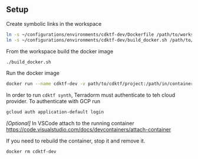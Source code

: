 ## Setup
Create symbolic links in the workspace
```bash
ln -s ~/configurations/environments/cdktf-dev/Dockerfile /path/to/workspace/symlink
ln -s ~/configurations/environments/cdktf-dev/build_docker.sh /path/to/workspace/symlink
```

From the workspace build the docker image
```bash
./build_docker.sh
```

Run the docker image
```bash
docker run --name cdktf-dev -v path/to/cdktf/project:/path/in/container -u ${USER} -it cdktf-dev:1.0
```

In order to run `cdktf synth`, Terradorm must authenticate to teh cloud provider. To authenticate with GCP run
```bash
gcloud auth application-default login
``` 

*[Optional]* In VSCode attach to the running container https://code.visualstudio.com/docs/devcontainers/attach-container


If you need to rebuild the container, stop it and remove it.
```bash
docker rm cdktf-dev
```